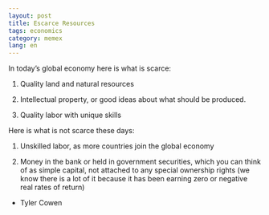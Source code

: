 ```yaml
---
layout: post
title: Escarce Resources
tags: economics
category: memex
lang: en
---
```


In today’s global economy here is what is scarce:

1. Quality land and natural resources

2. Intellectual property, or good ideas about what should be produced.

3. Quality labor with unique skills

Here is what is not scarce these days:

1. Unskilled labor, as more countries join the global economy

2. Money in the bank or held in government securities, which you can think of as simple capital, not attached to any special ownership rights \(we know there is a lot of it because it has been earning zero or negative real rates of return\)

- Tyler Cowen